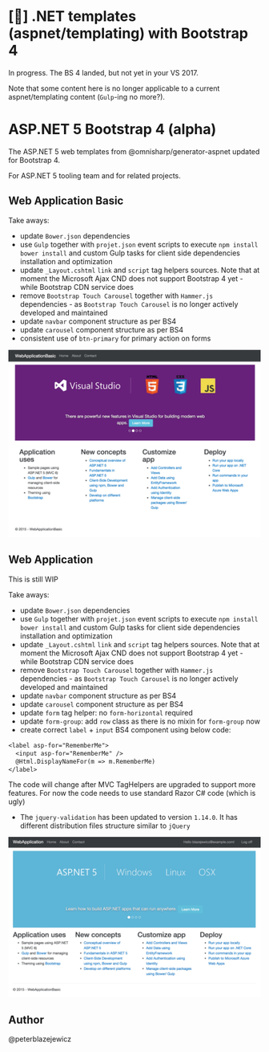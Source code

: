 # [:construction:] .NET templates (aspnet/templating) with Bootstrap 4

In progress. The BS 4 landed, but not yet in your VS 2017.

Note that some content here is no longer applicable to a current aspnet/templating content (`Gulp`-ing no more?).

# ASP.NET 5 Bootstrap 4 (alpha)

The ASP.NET 5 web templates from @omnisharp/generator-aspnet updated for Bootstrap 4.

For ASP.NET 5 tooling team and for related projects.

## Web Application Basic

Take aways:
* update `Bower.json` dependencies
* use `Gulp` together with `projet.json` event scripts to execute `npm install` `bower install` and custom Gulp tasks for client side dependencies installation and optimization
* update `_Layout.cshtml` `link` and `script` tag helpers sources. Note that at moment the Microsoft Ajax CND does not support Bootstrap 4 yet - while Bootstrap CDN service does
* remove `Bootstrap Touch Carousel` together with `Hammer.js` dependencies - as `Bootstrap Touch Carousel` is no longer actively developed and maintained
* update `navbar` component structure as per BS4
* update `carousel` component structure as per BS4
* consistent use of `btn-primary` for primary action on forms

![Web Application Basic](assets/20150822103303.jpg)

## Web Application

This is still WIP

Take aways:
* update `Bower.json` dependencies
* use `Gulp` together with `projet.json` event scripts to execute `npm install` `bower install` and custom Gulp tasks for client side dependencies installation and optimization
* update `_Layout.cshtml` `link` and `script` tag helpers sources. Note that at moment the Microsoft Ajax CND does not support Bootstrap 4 yet - while Bootstrap CDN service does
* remove `Bootstrap Touch Carousel` together with `Hammer.js` dependencies - as `Bootstrap Touch Carousel` is no longer actively developed and maintained
* update `navbar` component structure as per BS4
* update `carousel` component structure as per BS4
* update `form` tag helper: no `form-horizontal` required
* update `form-group`: add `row` class as there is no mixin for `form-group` now
* create correct `label` + `input` BS4 component using below code:
```cshtml
<label asp-for="RememberMe">
  <input asp-for="RememberMe" />
  @Html.DisplayNameFor(m => m.RememberMe)
</label>
```
The code will change after MVC TagHelpers are upgraded to support more features. For now the code needs to use standard Razor C# code (which is ugly)
* The `jquery-validation` has been updated to version `1.14.0`. It has different distribution files structure similar to `jQuery`

![Web Application](assets/20150824235725.jpg)

## Author

@peterblazejewicz
